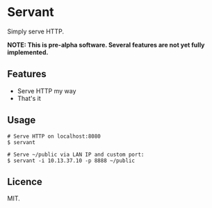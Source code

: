 # Servant

Simply serve HTTP.

**NOTE: This is pre-alpha software. Several
features are not yet fully implemented.**


## Features

- Serve HTTP my way
- That's it


## Usage

```shell
# Serve HTTP on localhost:8080
$ servant

# Serve ~/public via LAN IP and custom port:
$ servant -i 10.13.37.10 -p 8888 ~/public
```

## Licence

MIT.
